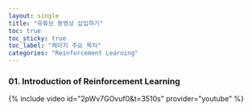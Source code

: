 ```yaml
---
layout: single
title: "유튜브 동영상 삽입하기"
toc: true
toc_sticky: true
toc_label: "페이지 주요 목차"
categories: "Reinforcement Learning"
---
```


### 01. Introduction of Reinforcement Learning
 {% include video id="2pWv7GOvuf0&t=3510s" provider="youtube" %}
